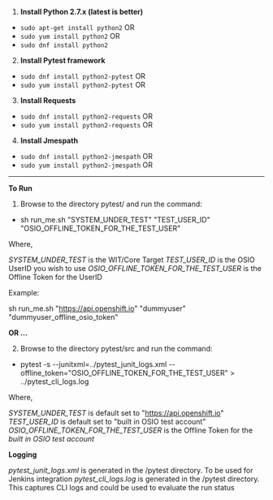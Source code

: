 1. **Install Python 2.7.x (latest is better)**

- `sudo apt-get install python2` OR
- `sudo yum install python2` OR
- `sudo dnf install python2`

2. **Install Pytest framework**

- `sudo dnf install python2-pytest` OR
- `sudo yum install python2-pytest` OR

3. **Install Requests**

- `sudo dnf install python2-requests` OR
- `sudo yum install python2-requests` OR

4. **Install Jmespath**

- `sudo dnf install python2-jmespath` OR
- `sudo yum install python2-jmespath` OR

---
**To Run**

1. Browse to the directory pytest/ and run the command:

- sh run_me.sh "SYSTEM_UNDER_TEST" "TEST_USER_ID" "OSIO_OFFLINE_TOKEN_FOR_THE_TEST_USER"

Where,

*SYSTEM_UNDER_TEST* is the WIT/Core Target
*TEST_USER_ID* is the OSIO UserID you wish to use
*OSIO_OFFLINE_TOKEN_FOR_THE_TEST_USER* is the Offline Token for the UserID

Example:

sh run_me.sh "https://api.openshift.io" "dummyuser" "dummyuser_offline_osio_token"

**OR ...**

2. Browse to the directory pytest/src and run the command:

- pytest -s --junitxml=../pytest_junit_logs.xml --offline_token="OSIO_OFFLINE_TOKEN_FOR_THE_TEST_USER" > ../pytest_cli_logs.log

Where,

*SYSTEM_UNDER_TEST* is default set to "https://api.openshift.io"
*TEST_USER_ID* is default set to "built in OSIO test account"
*OSIO_OFFLINE_TOKEN_FOR_THE_TEST_USER* is the Offline Token for the *built in OSIO test account*

**Logging**

*pytest_junit_logs.xml* is generated in the /pytest directory. To be used for Jenkins integration
*pytest_cli_logs.log* is generated in the /pytest directory. This captures CLI logs and could be used to evaluate the run status
